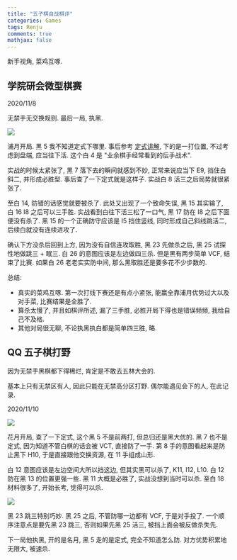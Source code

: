 ```yaml
---
title: "五子棋自战棋评"
categories: Games
tags: Renju
comments: true
mathjax: false
---
```


新手视角, 菜鸡互啄. 

<!-- more -->

## 学院研会微型棋赛

2020/11/8 

无禁手无交换规则. 最后一局, 执黑.

![](https://shiina18.github.io/assets/posts/images/20201109095248986_9295.png)

浦月开局. 黑 5 我不知道定式下哪里. 事后参考 [定式讲解](http://www.ljrenju.com/croom/i07/i07.htm), 下的是一打位置, 不过考虑到盘端, 应当往下活. 这个白 4 是 "业余棋手经常看到的后手战术".

实战的时候太紧张了, 黑 7 落下去的瞬间就感到不妙, 正常来说应当下 E9, 挡住白斜二, 并形成必胜型. 事后查了一下定式就是这样子. 实战白 8 活三之后局势就很紧张了. 

至白 14, 防错的话感觉就要被杀了. 此处又出现了一个致命失误, 黑 15 其实输了, 白 16 I8 之后可以三手胜. 实战看到白往下活三松了一口气, 黑 17 防在 I8 之后下面便没有杀了. 黑 15 的一个正确防守应该是 I5 挡住竖线, 同时形成自己斜线跳活二, 后续白就没有连续进攻了.

确认下方没杀后回到上方, 因为没有自信连攻取胜, 黑 23 先做杀之后, 黑 25 试探性地做跳三 + 眠三. 白 26 的意图应该是左边做四三杀. 但是黑有两步简单 VCF, 结束了比赛. 如果白 26 老老实实防中间, 那么黑取胜还是要多花不少步数的.

总结: 

- 真实的菜鸡互啄. 第一次打线下赛还是有点小紧张, 能赢全靠浦月优势过大以及对手菜, 比赛结果是全胜了. 
- 算杀太慢了, 并且如棋评所述, 漏了三手胜, 必胜开局下得也是错误频频, 我给自己不及格. 
- 其他对局很无聊, 不论执黑执白都是简单四三胜, 略. 

## QQ 五子棋打野

因为无禁手黑棋都下得稀烂, 肯定是不敢去五林大会的.

基本上只有无禁区有人, 因此只能在无禁高分区打野. 偶尔能遇见会下的人, 在此记录.

2020/11/10

![](https://shiina18.github.io/assets/posts/images/20201110204326101_8824.png)

花月开局, 查了一下定式, 这个黑 5 不是前两打, 但总归还是黑大优的. 黑 7 也不是定式, 因为知道不管白棋的话会被 VCT, 直接防了一手. 第 8 手的意图看起来是防止黑下 H10, 于是直接跟他交换资源, 在 11 手组成山形. 

白 12 意图应该是左边空间大所以挡这边, 但其实黑可以杀了, K11, I12, L10. 白 12 防在黑 13 的位置更强一些. 黑 11 大概是必胜了, 实战没想到当时可以杀. 至白 18 材料很多了, 开始长考, 觉得可以杀.

![](https://shiina18.github.io/assets/posts/images/20201110204242193_20620.png)

黑 23 跳三特别巧妙. 黑 25 之后, 不管防哪一边都有 VCF, 于是对手投了. 一个顺序注意点是要先黑 23 跳三, 否则如果先黑 25 活三, 被挡上面会被反做杀失先.

下一局他执黑, 开的是名月, 黑 5 走的是定式, 完全不知道怎么防. 对方优势积累地无限大, 被速杀.